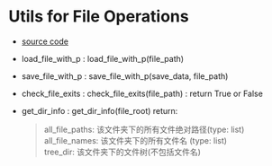 # Utils for File Operations

- [source code](../utils/file_op.py)

- load_file_with_p : load_file_with_p(file_path) 
- save_file_with_p : save_file_with_p(save_data, file_path)
- check_file_exits : check_file_exits(file_path) : return True or False
- get_dir_info : get_dir_info(file_root) return:
  
    >all_file_paths: 该文件夹下的所有文件绝对路径(type: list)   
     all_file_names: 该文件夹下的所有文件名 (type: list)    
     tree_dir: 该文件夹下的文件树(不包括文件名) 

